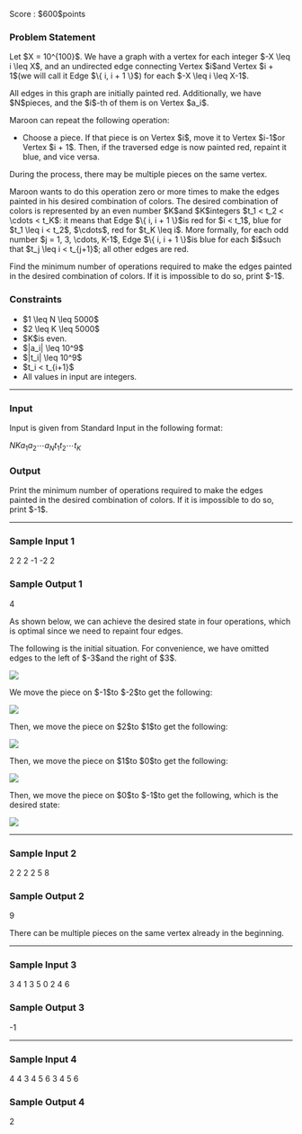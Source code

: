 
<div>

<span>

<span>

<p>
Score : $600$points
</p>

<div>

<section>

### **Problem Statement**

<p>
Let $X = 10^{100}$. We have a graph with a vertex for each integer $-X \leq i \leq X$, and an undirected edge connecting Vertex $i$and Vertex $i + 1$(we will call it Edge $\{ i, i + 1 \}$) for each $-X \leq i \leq X-1$.
</p>

<p>
All edges in this graph are initially painted red.
Additionally, we have $N$pieces, and the $i$-th of them is on Vertex $a_i$.
</p>

<p>
Maroon can repeat the following operation:
</p>

<ul>

<li>
Choose a piece. If that piece is on Vertex $i$, move it to Vertex $i-1$or Vertex $i + 1$. Then, if the traversed edge is now painted red, repaint it blue, and vice versa.
</li>

</ul>

<p>
During the process, there may be multiple pieces on the same vertex.
</p>

<p>
Maroon wants to do this operation zero or more times to make the edges painted in his desired combination of colors. The desired combination of colors is represented by an even number $K$and $K$integers $t_1 < t_2 < \cdots < t_K$: it means that Edge $\{ i, i + 1 \}$is red for $i < t_1$, blue for $t_1 \leq i < t_2$, $\cdots$, red for $t_K \leq i$. More formally, for each odd number $j = 1, 3, \cdots, K-1$, Edge $\{ i, i + 1 \}$is blue for each $i$such that $t_j \leq i < t_{j+1}$; all other edges are red.
</p>

<p>
Find the minimum number of operations required to make the edges painted in the desired combination of colors. If it is impossible to do so, print $-1$.
</p>

</section>

</div>

<div>

<section>

### **Constraints**

<ul>

<li>
$1 \leq N \leq 5000$
</li>

<li>
$2 \leq K \leq 5000$
</li>

<li>
$K$is even.
</li>

<li>
$|a_i| \leq 10^9$
</li>

<li>
$|t_i| \leq 10^9$
</li>

<li>
$t_i < t_{i+1}$
</li>

<li>
All values in input are integers.
</li>

</ul>

</section>

</div>

---

<div>

<div>

<section>

### **Input**

<p>
Input is given from Standard Input in the following format:
</p>

<div>

$N$$K$$a_1$$a_2$$\cdots$$a_N$$t_1$$t_2$$\cdots$$t_K$
</div>

</section>

</div>

<div>

<section>

### **Output**

<p>
Print the minimum number of operations required to make the edges painted in the desired combination of colors. If it is impossible to do so, print $-1$.
</p>

</section>

</div>

</div>

---

<div>

<section>

### **Sample Input 1**

<div>

2 2
2 -1
-2 2

</div>

</section>

</div>

<div>

<section>

### **Sample Output 1**

<div>

4

</div>

<p>
As shown below, we can achieve the desired state in four operations, which is optimal since we need to repaint four edges.
</p>

<p>
The following is the initial situation. For convenience, we have omitted edges to the left of $-3$and the right of $3$.
</p>

<p>

<img src="https://img.atcoder.jp/arc114/cfe333a77072f2bb54812c06d62de656.png">

</img>

</p>

<p>
We move the piece on $-1$to $-2$to get the following:
</p>

<p>

<img src="https://img.atcoder.jp/arc114/93c2fca818e0d1a8069b70919a043d21.png">

</img>

</p>

<p>
Then, we move the piece on $2$to $1$to get the following:
</p>

<p>

<img src="https://img.atcoder.jp/arc114/f7520729ea3f02659eef7df2d17c1363.png">

</img>

</p>

<p>
Then, we move the piece on $1$to $0$to get the following:
</p>

<p>

<img src="https://img.atcoder.jp/arc114/fa295d290a5de5c01f66934899fb6280.png">

</img>

</p>

<p>
Then, we move the piece on $0$to $-1$to get the following, which is the desired state:
</p>

<p>

<img src="https://img.atcoder.jp/arc114/eab39d19d0973644aa27e8c695ab5812.png">

</img>

</p>

</section>

</div>

---

<div>

<section>

### **Sample Input 2**

<div>

2 2
2 2
5 8

</div>

</section>

</div>

<div>

<section>

### **Sample Output 2**

<div>

9

</div>

<p>
There can be multiple pieces on the same vertex already in the beginning.
</p>

</section>

</div>

---

<div>

<section>

### **Sample Input 3**

<div>

3 4
1 3 5
0 2 4 6

</div>

</section>

</div>

<div>

<section>

### **Sample Output 3**

<div>

-1

</div>

</section>

</div>

---

<div>

<section>

### **Sample Input 4**

<div>

4 4
3 4 5 6
3 4 5 6

</div>

</section>

</div>

<div>

<section>

### **Sample Output 4**

<div>

2

</div>

</section>

</div>

</span>

</span>

</div>
